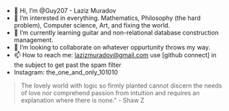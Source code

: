 - 👋 Hi, I’m @Guy207 - Laziz Muradov
- 👀 I’m interested in everything. Mathematics, Philosophy (the hard problem), Computer science, Art, and fixing the world. 
- 🌱 I’m currently learning guitar and non-relational database construction management. 
- 💞️ I’m looking to collaborate on whatever oppurtunity throws my way.
- 📫 How to reach me: lazizmuradov@gmail.com 
    use [github connect] in the subject to get past the spam filter
- Instagram: the_one_and_only_101010
>The lovely world 
>with logic so firmly planted
>cannot discern 
>the needs of love
>nor comprehend passion from intuition
>and requires an explanation
>where there is none." - Shaw Z

<!---
Guy207/Guy207 is a ✨ special ✨ repository because its `README.md` (this file) appears on your GitHub profile.
You can click the Preview link to take a look at your changes.
--->
